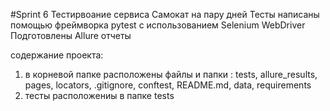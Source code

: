 #Sprint 6
Тестирвоание сервиса Самокат на пару дней
Тесты написаны помощью фреймворка pytest с использованием Selenium WebDriver
Подготовлены Allure отчеты

содержание проекта:
1. в корневой папке расположены файлы и папки : tests, allure_results, pages, locators, .gitignore, conftest,  README.md, data, requirements
2. тесты расположениы в папке tests
